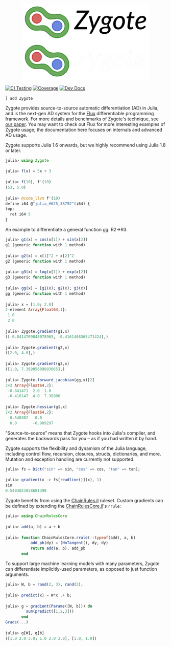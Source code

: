 <p align="center">
  <img width="400px" src="https://raw.githubusercontent.com/FluxML/Zygote.jl/master/docs/src/assets/logo.png#gh-light-mode-only"/>
  <img width="400px" src="https://raw.githubusercontent.com/FluxML/Zygote.jl/master/docs/src/assets/logo-dark.png#gh-dark-mode-only"/>
</p>

<!-- [![Build Status](https://travis-ci.org/FluxML/Zygote.jl.svg?branch=master)](https://travis-ci.org/FluxML/Zygote.jl) -->
[![CI Testing](https://github.com/FluxML/Zygote.jl/workflows/CI/badge.svg)](https://github.com/FluxML/Zygote.jl/actions)
[![Coverage](https://codecov.io/gh/FluxML/Zygote.jl/branch/master/graph/badge.svg)](https://codecov.io/gh/FluxML/Zygote.jl) 
[![Dev Docs](https://img.shields.io/badge/docs-dev-blue.svg)](https://fluxml.ai/Zygote.jl/dev)

`] add Zygote`

Zygote provides source-to-source automatic differentiation (AD) in Julia, and is the next-gen AD system for the [Flux](https://github.com/FluxML/Flux.jl) differentiable programming framework. For more details and benchmarks of Zygote's technique, see [our paper](https://arxiv.org/abs/1810.07951). You may want to check out Flux for more interesting examples of Zygote usage; the documentation here focuses on internals and advanced AD usage.

Zygote supports Julia 1.6 onwards, but we highly recommend using Julia 1.8 or later.

```julia
julia> using Zygote

julia> f(x) = 5x + 3

julia> f(10), f'(10)
(53, 5.0)

julia> @code_llvm f'(10)
define i64 @"julia_#625_38792"(i64) {
top:
  ret i64 5
}
```

An example to differentiate a general function gg: R2->R3.

```julia
julia> g1(x) = cos(x[1]) + sin(x[2])
g1 (generic function with 1 method)

julia> g2(x) = x[1]^2 + x[2]^2
g2 (generic function with 1 method)

julia> g3(x) = log(x[1]) + exp(x[2])
g3 (generic function with 1 method)

julia> gg(x) = [g1(x); g2(x); g3(x)]
gg (generic function with 1 method)

julia> x = [1.0; 2.0]
2-element Array{Float64,1}:
 1.0
 2.0

julia> Zygote.gradient(g1,x)
([-0.8414709848078965, -0.4161468365471424],)

julia> Zygote.gradient(g2,x)
([2.0, 4.0],)

julia> Zygote.gradient(g3,x)
([1.0, 7.38905609893065],)

julia> Zygote.forward_jacobian(gg,x)[2]
2×3 Array{Float64,2}:
 -0.841471  2.0  1.0
 -0.416147  4.0  7.38906

julia> Zygote.hessian(g1,x)
2×2 Array{Float64,2}:
 -0.540302   0.0
  0.0       -0.909297
```


"Source-to-source" means that Zygote hooks into Julia's compiler, and generates the backwards pass for you – as if you had written it by hand.

Zygote supports the flexibility and dynamism of the Julia language, including control flow, recursion, closures, structs, dictionaries, and more.
Mutation and exception handling are currently not supported.

```julia
julia> fs = Dict("sin" => sin, "cos" => cos, "tan" => tan);

julia> gradient(x -> fs[readline()](x), 1)
sin
0.5403023058681398
```

Zygote benefits from using the [ChainRules.jl](https://github.com/JuliaDiff/ChainRules.jl) ruleset.
Custom gradients can be defined by extending the [ChainRulesCore.jl](https://github.com/JuliaDiff/ChainRulesCore.jl)'s `rrule`:

```julia
julia> using ChainRulesCore

julia> add(a, b) = a + b

julia> function ChainRulesCore.rrule(::typeof(add), a, b)
           add_pb(dy) = (NoTangent(), dy, dy)
           return add(a, b), add_pb
       end
```

To support large machine learning models with many parameters, Zygote can differentiate implicitly-used parameters, as opposed to just function arguments.

```julia
julia> W, b = rand(2, 3), rand(2);

julia> predict(x) = W*x .+ b;

julia> g = gradient(Params([W, b])) do
         sum(predict([1,2,3]))
       end
Grads(...)

julia> g[W], g[b]
([1.0 2.0 3.0; 1.0 2.0 3.0], [1.0, 1.0])
```
